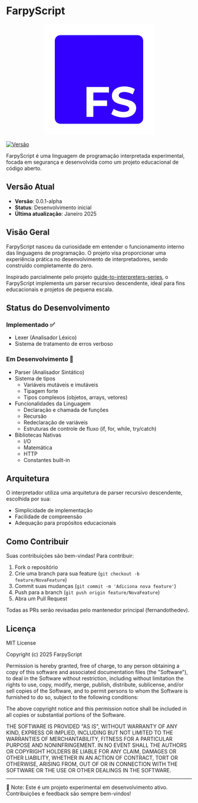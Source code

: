 # FarpyScript

<div align="center">
 <img src="/images/logo.png" width="300" heigth="300">
</div>

[![Versão](https://img.shields.io/badge/versão-0.0.1--alpha-blue.svg)](https://github.com/seu-usuario/farpyscript)

FarpyScript é uma linguagem de programação interpretada experimental, focada em segurança e desenvolvida como um projeto educacional de código aberto.

## Versão Atual

- **Versão**: 0.0.1-alpha
- **Status**: Desenvolvimento inicial
- **Última atualização**: Janeiro 2025

## Visão Geral

FarpyScript nasceu da curiosidade em entender o funcionamento interno das linguagens de programação. O projeto visa proporcionar uma experiência prática no desenvolvimento de interpretadores, sendo construído completamente do zero.

Inspirado parcialmente pelo projeto [guide-to-interpreters-series](https://github.com/tlaceby/guide-to-interpreters-series), o FarpyScript implementa um parser recursivo descendente, ideal para fins educacionais e projetos de pequena escala.

## Status do Desenvolvimento

### Implementado ✅
- Lexer (Analisador Léxico)
- Sistema de tratamento de erros verboso

### Em Desenvolvimento 🚧
- Parser (Analisador Sintático)
- Sistema de tipos
  - Variáveis mutáveis e imutáveis
  - Tipagem forte
  - Tipos complexos (objetos, arrays, vetores)
- Funcionalidades da Linguagem
  - Declaração e chamada de funções
  - Recursão
  - Redeclaração de variáveis
  - Estruturas de controle de fluxo (if, for, while, try/catch)
- Bibliotecas Nativas
  - I/O
  - Matemática
  - HTTP
  - Constantes built-in

## Arquitetura

O interpretador utiliza uma arquitetura de parser recursivo descendente, escolhida por sua:
- Simplicidade de implementação
- Facilidade de compreensão
- Adequação para propósitos educacionais

## Como Contribuir

Suas contribuições são bem-vindas! Para contribuir:

1. Fork o repositório
2. Crie uma branch para sua feature (`git checkout -b feature/NovaFeature`)
3. Commit suas mudanças (`git commit -m 'Adiciona nova feature'`)
4. Push para a branch (`git push origin feature/NovaFeature`)
5. Abra um Pull Request

Todas as PRs serão revisadas pelo mantenedor principal (fernandothedev).

## Licença

MIT License

Copyright (c) 2025 FarpyScript

Permission is hereby granted, free of charge, to any person obtaining a copy
of this software and associated documentation files (the "Software"), to deal
in the Software without restriction, including without limitation the rights
to use, copy, modify, merge, publish, distribute, sublicense, and/or sell
copies of the Software, and to permit persons to whom the Software is
furnished to do so, subject to the following conditions:

The above copyright notice and this permission notice shall be included in all
copies or substantial portions of the Software.

THE SOFTWARE IS PROVIDED "AS IS", WITHOUT WARRANTY OF ANY KIND, EXPRESS OR
IMPLIED, INCLUDING BUT NOT LIMITED TO THE WARRANTIES OF MERCHANTABILITY,
FITNESS FOR A PARTICULAR PURPOSE AND NONINFRINGEMENT. IN NO EVENT SHALL THE
AUTHORS OR COPYRIGHT HOLDERS BE LIABLE FOR ANY CLAIM, DAMAGES OR OTHER
LIABILITY, WHETHER IN AN ACTION OF CONTRACT, TORT OR OTHERWISE, ARISING FROM,
OUT OF OR IN CONNECTION WITH THE SOFTWARE OR THE USE OR OTHER DEALINGS IN THE
SOFTWARE.

---

📝 Note: Este é um projeto experimental em desenvolvimento ativo. Contribuições e feedback são sempre bem-vindos!

